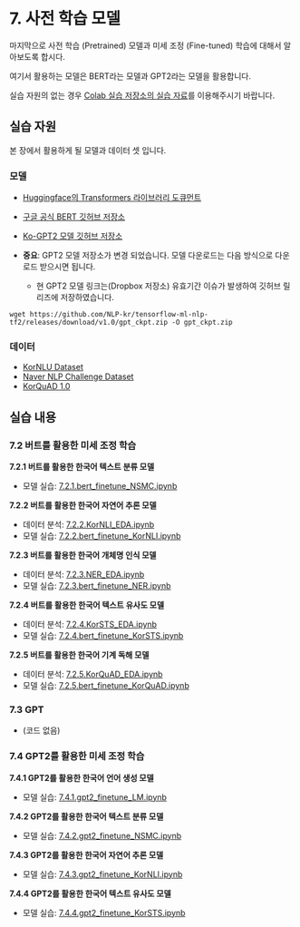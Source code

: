 # 7. 사전 학습 모델

마지막으로 사전 학습 (Pretrained) 모델과 미세 조정 (Fine-tuned) 학습에 대해서 알아보도록 합시다.

여기서 활용하는 모델은 BERT라는 모델과 GPT2라는 모델을 활용합니다.

실습 자원의 없는 경우 [Colab 실습 저장소의 실습 자료](https://github.com/NLP-kr/tensorflow-ml-nlp-tf2-colab)를 이용해주시기 바랍니다.

## 실습 자원

본 장에서 활용하게 될 모델과 데이터 셋 입니다.

### 모델

- [Huggingface의 Transformers 라이브러리 도큐먼트](https://huggingface.co/transformers/)
- [구글 공식 BERT 깃허브 저장소](https://github.com/google-research/bert)
- [Ko-GPT2 모델 깃허브 저장소](https://github.com/SKT-AI/KoGPT2)

- **중요**: GPT2 모델 저장소가 변경 되었습니다. 모델 다운로드는 다음 방식으로 다운로드 받으시면 됩니다. 
   - 현 GPT2 모델 링크는(Dropbox 저장소) 유효기간 이슈가 발생하여 깃허브 릴리즈에 저장하였습니다.
```
wget https://github.com/NLP-kr/tensorflow-ml-nlp-tf2/releases/download/v1.0/gpt_ckpt.zip -O gpt_ckpt.zip
```


### 데이터

- [KorNLU Dataset](https://github.com/kakaobrain/KorNLUDatasets)
- [Naver NLP Challenge Dataset](https://github.com/monologg/korean-ner-pytorch/tree/master/data)
- [KorQuAD 1.0](https://korquad.github.io/KorQuad%201.0/)

## 실습 내용

### 7.2 버트를 활용한 미세 조정 학습
**7.2.1 버트를 활용한 한국어 텍스트 분류 모델**
- 모델 실습: [7.2.1.bert_finetune_NSMC.ipynb](./7.2.1.bert_finetune_NSMC.ipynb)

**7.2.2 버트를 활용한 한국어 자연어 추론 모델**
- 데이터 분석: [7.2.2.KorNLI_EDA.ipynb](./7.2.2.KorNLI_EDA.ipynb)
- 모델 실습: [7.2.2.bert_finetune_KorNLI.ipynb](./7.2.2.bert_finetune_KorNLI.ipynb)

**7.2.3 버트를 활용한 한국어 개체명 인식 모델**
- 데이터 분석: [7.2.3.NER_EDA.ipynb](./7.2.3.NER_EDA.ipynb)
- 모델 실습: [7.2.3.bert_finetune_NER.ipynb](./7.2.3.bert_finetune_NER.ipynb)

**7.2.4 버트를 활용한 한국어 텍스트 유사도 모델**
- 데이터 분석: [7.2.4.KorSTS_EDA.ipynb](./7.2.4.KorSTS_EDA.ipynb)
- 모델 실습: [7.2.4.bert_finetune_KorSTS.ipynb](./7.2.4.bert_finetune_KorSTS.ipynb)

**7.2.5 버트를 활용한 한국어 기계 독해 모델**
- 데이터 분석: [7.2.5.KorQuAD_EDA.ipynb](./7.2.5.KorQuAD_EDA.ipynb)
- 모델 실습: [7.2.5.bert_finetune_KorQuAD.ipynb](./7.2.5.bert_finetune_KorQuAD.ipynb)

### 7.3 GPT
- (코드 없음)

### 7.4 GPT2를 활용한 미세 조정 학습

**7.4.1 GPT2를 활용한 한국어 언어 생성 모델**
- 모델 실습: [7.4.1.gpt2_finetune_LM.ipynb](./7.4.1.gpt2_finetune_LM.ipynb)

**7.4.2 GPT2를 활용한 한국어 텍스트 분류 모델**
- 모델 실습: [7.4.2.gpt2_finetune_NSMC.ipynb](./7.4.2.gpt2_finetune_NSMC.ipynb)

**7.4.3 GPT2를 활용한 한국어 자연어 추론 모델**
- 모델 실습: [7.4.3.gpt2_finetune_KorNLI.ipynb](./7.4.3.gpt2_finetune_KorNLI.ipynb)

**7.4.4 GPT2를 활용한 한국어 텍스트 유사도 모델**
- 모델 실습: [7.4.4.gpt2_finetune_KorSTS.ipynb](./7.4.4.gpt2_finetune_KorSTS.ipynb)
